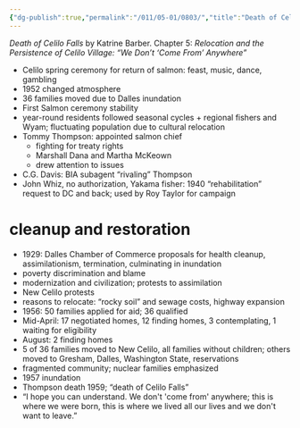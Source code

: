 ```yaml
---
{"dg-publish":true,"permalink":"/011/05-01/0803/","title":"Death of Celilo Falls","tags":["ETHNS350"],"created":"2024-09-26T13:45:04.159-07:00","updated":"2024-09-26T15:29:51.228-07:00"}
---
```


*Death of Celilo Falls* by Katrine Barber. Chapter 5: *Relocation and the Persistence of Celilo Village: “We Don’t ‘Come From’ Anywhere”*

- Celilo spring ceremony for return of salmon: feast, music, dance, gambling
- 1952 changed atmosphere
- 36 families moved due to Dalles inundation
- First Salmon ceremony stability
- year-round residents followed seasonal cycles + regional fishers and Wyam; fluctuating population due to cultural relocation
- Tommy Thompson: appointed salmon chief
	- fighting for treaty rights
	- Marshall Dana and Martha McKeown
	- drew attention to issues
- C.G. Davis: BIA subagent “rivaling” Thompson
- John Whiz, no authorization, Yakama fisher: 1940 “rehabilitation” request to DC and back; used by Roy Taylor for campaign
# cleanup and restoration
- 1929: Dalles Chamber of Commerce proposals for health cleanup, assimilationism, termination, culminating in inundation
- poverty discrimination and blame
- modernization and civilization; protests to assimilation
- New Celilo protests
- reasons to relocate: “rocky soil” and sewage costs, highway expansion
- 1956: 50 families applied for aid; 36 qualified
- Mid-April: 17 negotiated homes, 12 finding homes, 3 contemplating, 1 waiting for eligibility
- August: 2 finding homes
- 5 of 36 families moved to New Celilo, all families without children; others moved to Gresham, Dalles, Washington State, reservations
- fragmented community; nuclear families emphasized
- 1957 inundation
- Thompson death 1959; “death of Celilo Falls”
- “I hope you can understand. We don't 'come from' anywhere; this is where we were born, this is where we lived all our lives and we don't want to leave.”